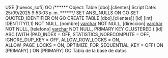 USE [huevos_sofi]
GO
/****** Object:  Table [dbo].[clientes]    Script Date: 25/09/2025 9:53:03 p. m. ******/
SET ANSI_NULLS ON
GO
SET QUOTED_IDENTIFIER ON
GO
CREATE TABLE [dbo].[clientes](
	[id] [int] IDENTITY(1,1) NOT NULL,
	[nombre] [varchar](100) NOT NULL,
	[direccion] [varchar](200) NOT NULL,
	[telefono] [varchar](20) NOT NULL,
PRIMARY KEY CLUSTERED 
(
	[id] ASC
)WITH (PAD_INDEX = OFF, STATISTICS_NORECOMPUTE = OFF, IGNORE_DUP_KEY = OFF, ALLOW_ROW_LOCKS = ON, ALLOW_PAGE_LOCKS = ON, OPTIMIZE_FOR_SEQUENTIAL_KEY = OFF) ON [PRIMARY]
) ON [PRIMARY]
GO
Tabla de la base de datos
